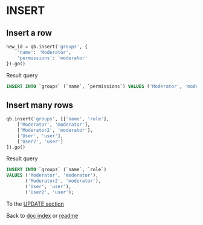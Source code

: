 # INSERT
## Insert a row
```python
new_id = qb.insert('groups', {
    'name': 'Moderator',
    'permissions': 'moderator'
}).go()
```
Result query
```sql
INSERT INTO `groups` (`name`, `permissions`) VALUES ('Moderator', 'moderator');
```
## Insert many rows
```python
qb.insert('groups', [['name', 'role'],
    ['Moderator', 'moderator'],
    ['Moderator2', 'moderator'],
    ['User', 'user'],
    ['User2', 'user']
]).go()
```
Result query
```sql
INSERT INTO `groups` (`name`, `role`)
VALUES ('Moderator', 'moderator'),
       ('Moderator2', 'moderator'),
       ('User', 'user'),
       ('User2', 'user');
```

To the [UPDATE section](Update.md)

Back to [doc index](index.md) or [readme](../README.md)
